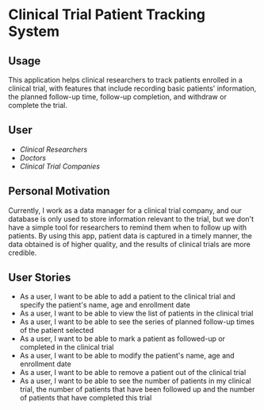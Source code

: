 # Clinical Trial Patient Tracking System

## Usage
This application helps clinical researchers to track patients enrolled in a clinical trial, with features that include 
recording basic patients' information, the planned follow-up time, follow-up completion, 
and withdraw or complete the trial.
## User

- *Clinical Researchers*
- *Doctors*
- *Clinical Trial Companies*

## Personal Motivation
Currently, I work as a data manager for a clinical trial company, and our database is only used to store 
information relevant to the trial, but we don't have a simple tool for researchers to remind them when to 
follow up with patients. 
By using this app, patient data is captured in a timely manner, 
the data obtained is of higher quality, and the results of clinical trials are more credible.

## User Stories

- As a user, I want to be able to add a patient to the clinical trial 
and specify the patient's name, age and enrollment date
- As a user, I want to be able to view the list of patients in the clinical trial
- As a user, I want to be able to see the series of planned follow-up times of the patient selected
- As a user, I want to be able to mark a patient as followed-up or completed in the clinical trial
- As a user, I want to be able to modify the patient's name, age and enrollment date
- As a user, I want to be able to remove a patient out of the clinical trial
- As a user, I want to be able to see the number of patients in my clinical trial, 
the number of patients that have been followed up and the number of patients that have completed this trial